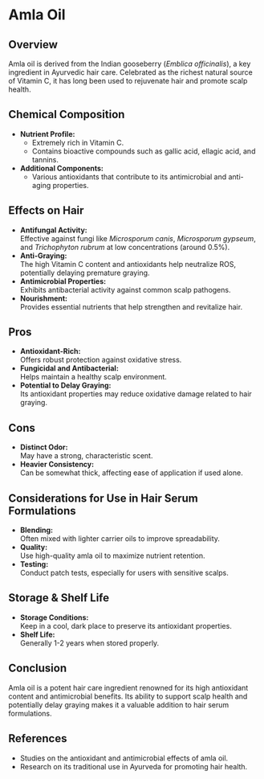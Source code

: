 # Amla Oil

## Overview
Amla oil is derived from the Indian gooseberry (*Emblica officinalis*), a key ingredient in Ayurvedic hair care. Celebrated as the richest natural source of Vitamin C, it has long been used to rejuvenate hair and promote scalp health.

## Chemical Composition
- **Nutrient Profile:**  
  - Extremely rich in Vitamin C.
  - Contains bioactive compounds such as gallic acid, ellagic acid, and tannins.
- **Additional Components:**  
  - Various antioxidants that contribute to its antimicrobial and anti-aging properties.

## Effects on Hair
- **Antifungal Activity:**  
  Effective against fungi like *Microsporum canis*, *Microsporum gypseum*, and *Trichophyton rubrum* at low concentrations (around 0.5%).
- **Anti-Graying:**  
  The high Vitamin C content and antioxidants help neutralize ROS, potentially delaying premature graying.
- **Antimicrobial Properties:**  
  Exhibits antibacterial activity against common scalp pathogens.
- **Nourishment:**  
  Provides essential nutrients that help strengthen and revitalize hair.

## Pros
- **Antioxidant-Rich:**  
  Offers robust protection against oxidative stress.
- **Fungicidal and Antibacterial:**  
  Helps maintain a healthy scalp environment.
- **Potential to Delay Graying:**  
  Its antioxidant properties may reduce oxidative damage related to hair graying.

## Cons
- **Distinct Odor:**  
  May have a strong, characteristic scent.
- **Heavier Consistency:**  
  Can be somewhat thick, affecting ease of application if used alone.

## Considerations for Use in Hair Serum Formulations
- **Blending:**  
  Often mixed with lighter carrier oils to improve spreadability.
- **Quality:**  
  Use high-quality amla oil to maximize nutrient retention.
- **Testing:**  
  Conduct patch tests, especially for users with sensitive scalps.

## Storage & Shelf Life
- **Storage Conditions:**  
  Keep in a cool, dark place to preserve its antioxidant properties.
- **Shelf Life:**  
  Generally 1-2 years when stored properly.

## Conclusion
Amla oil is a potent hair care ingredient renowned for its high antioxidant content and antimicrobial benefits. Its ability to support scalp health and potentially delay graying makes it a valuable addition to hair serum formulations.

## References
- Studies on the antioxidant and antimicrobial effects of amla oil.
- Research on its traditional use in Ayurveda for promoting hair health.


